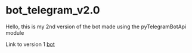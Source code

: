 # bot_telegram_v2.0

Hello, this is my 2nd version of the bot made using the pyTelegramBotApi module

Link to version 1 [bot](https://github.com/axemanofic/summary_bot_for_telegram)
